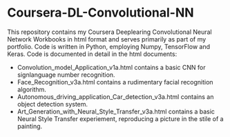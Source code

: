 # Coursera-DL-Convolutional-NN
This repository contains my Coursera Deeplearing Convolutional Neural Network Workbooks in html format and serves primarily as part of my portfolio. Code is written in Python, employing Numpy, TensorFlow and Keras. 
Code is documented in detail in the html documents:
* Convolution_model_Application_v1a.html contains a basic CNN for signlanguage number recognition.
* Face_Recognition_v3a.html contains a rudimentary facial recognition algorithm.
* Autonomous_driving_application_Car_detection_v3a.html contains an object detection system.
* Art_Generation_with_Neural_Style_Transfer_v3a.html contains a basic Neural Style Transfer experiement, reproducing a picture in the stile of a painting. 
